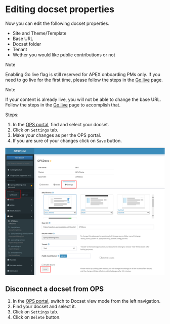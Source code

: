 # Editing docset properties

Now you can edit the following docset properties.

* Site and Theme/Template
* Base URL
* Docset folder
* Tenant
* Wether you would like public contributions or not

> [!NOTE]
> Enabling Go live flag is still reserved for APEX onboarding PMs only. If you need to go live for the first time, please follow the steps in the [Go live](golive.md) page.

> [!NOTE]
> If your content is already live, you will not be able to change the base URL. Follow the steps in the [Go live](golive.md) page to accomplish that.

Steps:

1. In the [OPS portal](https://OPS), find and select your docset.
2. Click on `Settings` tab.
3. Make your changes as per the OPS portal. 
4. If you are sure of your changes click on `Save` button.

![edit docset properties](../images/portal_editdocsetproperties.png)

## Disconnect a docset from OPS
1. In the [OPS portal](https://OPS), switch to Docset view mode from the left navigation.
2. Find your docset and select it. 
3. Click on `Settings` tab.
4. Click on `Delete` button. 

